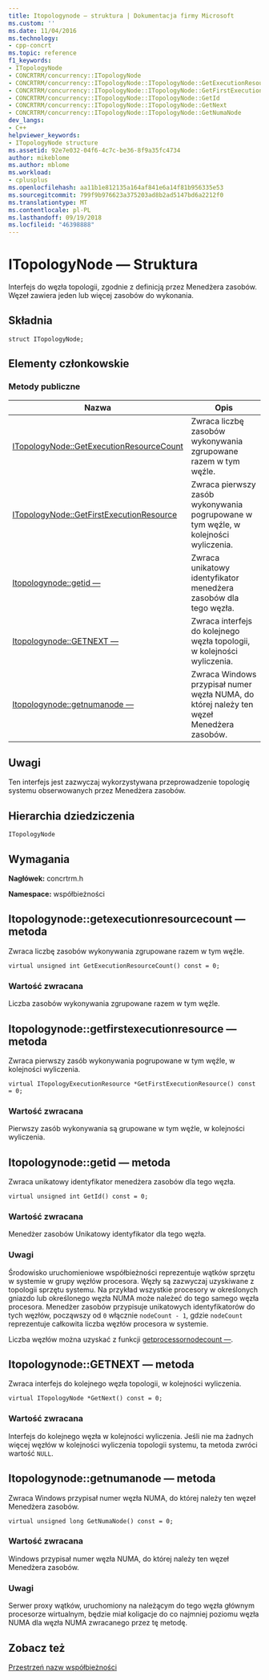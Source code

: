 ```yaml
---
title: Itopologynode — struktura | Dokumentacja firmy Microsoft
ms.custom: ''
ms.date: 11/04/2016
ms.technology:
- cpp-concrt
ms.topic: reference
f1_keywords:
- ITopologyNode
- CONCRTRM/concurrency::ITopologyNode
- CONCRTRM/concurrency::ITopologyNode::ITopologyNode::GetExecutionResourceCount
- CONCRTRM/concurrency::ITopologyNode::ITopologyNode::GetFirstExecutionResource
- CONCRTRM/concurrency::ITopologyNode::ITopologyNode::GetId
- CONCRTRM/concurrency::ITopologyNode::ITopologyNode::GetNext
- CONCRTRM/concurrency::ITopologyNode::ITopologyNode::GetNumaNode
dev_langs:
- C++
helpviewer_keywords:
- ITopologyNode structure
ms.assetid: 92e7e032-04f6-4c7c-be36-8f9a35fc4734
author: mikeblome
ms.author: mblome
ms.workload:
- cplusplus
ms.openlocfilehash: aa11b1e812135a164af841e6a14f81b956335e53
ms.sourcegitcommit: 799f9b976623a375203ad8b2ad5147bd6a2212f0
ms.translationtype: MT
ms.contentlocale: pl-PL
ms.lasthandoff: 09/19/2018
ms.locfileid: "46398888"
---
```

# <a name="itopologynode-structure"></a>ITopologyNode — Struktura

Interfejs do węzła topologii, zgodnie z definicją przez Menedżera zasobów. Węzeł zawiera jeden lub więcej zasobów do wykonania.

## <a name="syntax"></a>Składnia

```
struct ITopologyNode;
```

## <a name="members"></a>Elementy członkowskie

### <a name="public-methods"></a>Metody publiczne

|Nazwa|Opis|
|----------|-----------------|
|[ITopologyNode::GetExecutionResourceCount](#getexecutionresourcecount)|Zwraca liczbę zasobów wykonywania zgrupowane razem w tym węźle.|
|[ITopologyNode::GetFirstExecutionResource](#getfirstexecutionresource)|Zwraca pierwszy zasób wykonywania pogrupowane w tym węźle, w kolejności wyliczenia.|
|[Itopologynode::getid —](#getid)|Zwraca unikatowy identyfikator menedżera zasobów dla tego węzła.|
|[Itopologynode::GETNEXT —](#getnext)|Zwraca interfejs do kolejnego węzła topologii, w kolejności wyliczenia.|
|[Itopologynode::getnumanode —](#getnumanode)|Zwraca Windows przypisał numer węzła NUMA, do której należy ten węzeł Menedżera zasobów.|

## <a name="remarks"></a>Uwagi

Ten interfejs jest zazwyczaj wykorzystywana przeprowadzenie topologię systemu obserwowanych przez Menedżera zasobów.

## <a name="inheritance-hierarchy"></a>Hierarchia dziedziczenia

`ITopologyNode`

## <a name="requirements"></a>Wymagania

**Nagłówek:** concrtrm.h

**Namespace:** współbieżności

##  <a name="getexecutionresourcecount"></a>  Itopologynode::getexecutionresourcecount — metoda

Zwraca liczbę zasobów wykonywania zgrupowane razem w tym węźle.

```
virtual unsigned int GetExecutionResourceCount() const = 0;
```

### <a name="return-value"></a>Wartość zwracana

Liczba zasobów wykonywania zgrupowane razem w tym węźle.

##  <a name="getfirstexecutionresource"></a>  Itopologynode::getfirstexecutionresource — metoda

Zwraca pierwszy zasób wykonywania pogrupowane w tym węźle, w kolejności wyliczenia.

```
virtual ITopologyExecutionResource *GetFirstExecutionResource() const = 0;
```

### <a name="return-value"></a>Wartość zwracana

Pierwszy zasób wykonywania są grupowane w tym węźle, w kolejności wyliczenia.

##  <a name="getid"></a>  Itopologynode::getid — metoda

Zwraca unikatowy identyfikator menedżera zasobów dla tego węzła.

```
virtual unsigned int GetId() const = 0;
```

### <a name="return-value"></a>Wartość zwracana

Menedżer zasobów Unikatowy identyfikator dla tego węzła.

### <a name="remarks"></a>Uwagi

Środowisko uruchomieniowe współbieżności reprezentuje wątków sprzętu w systemie w grupy węzłów procesora. Węzły są zazwyczaj uzyskiwane z topologii sprzętu systemu. Na przykład wszystkie procesory w określonych gniazdo lub określonego węzła NUMA może należeć do tego samego węzła procesora. Menedżer zasobów przypisuje unikatowych identyfikatorów do tych węzłów, począwszy od `0` włącznie `nodeCount - 1`, gdzie `nodeCount` reprezentuje całkowita liczba węzłów procesora w systemie.

Liczba węzłów można uzyskać z funkcji [getprocessornodecount —](concurrency-namespace-functions.md).

##  <a name="getnext"></a>  Itopologynode::GETNEXT — metoda

Zwraca interfejs do kolejnego węzła topologii, w kolejności wyliczenia.

```
virtual ITopologyNode *GetNext() const = 0;
```

### <a name="return-value"></a>Wartość zwracana

Interfejs do kolejnego węzła w kolejności wyliczenia. Jeśli nie ma żadnych więcej węzłów w kolejności wyliczenia topologii systemu, ta metoda zwróci wartość `NULL`.

##  <a name="getnumanode"></a>  Itopologynode::getnumanode — metoda

Zwraca Windows przypisał numer węzła NUMA, do której należy ten węzeł Menedżera zasobów.

```
virtual unsigned long GetNumaNode() const = 0;
```

### <a name="return-value"></a>Wartość zwracana

Windows przypisał numer węzła NUMA, do której należy ten węzeł Menedżera zasobów.

### <a name="remarks"></a>Uwagi

Serwer proxy wątków, uruchomiony na należącym do tego węzła głównym procesorze wirtualnym, będzie miał koligacje do co najmniej poziomu węzła NUMA dla węzła NUMA zwracanego przez tę metodę.

## <a name="see-also"></a>Zobacz też

[Przestrzeń nazw współbieżności](concurrency-namespace.md)

